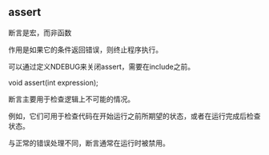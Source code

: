 ## assert

断言是宏，而非函数

作用是如果它的条件返回错误，则终止程序执行。

可以通过定义NDEBUG来关闭assert，需要在include之前。

void assert(int expression);

断言主要用于检查逻辑上不可能的情况。

例如，它们可用于检查代码在开始运行之前所期望的状态，或者在运行完成后检查状态。

与正常的错误处理不同，断言通常在运行时被禁用。